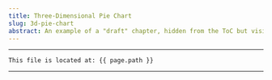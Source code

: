 ```yaml
---
title: Three-Dimensional Pie Chart
slug: 3d-pie-chart
abstract: An example of a "draft" chapter, hidden from the ToC but visible in the outline.
---
```



---
```
This file is located at: {{ page.path }}
```
---



